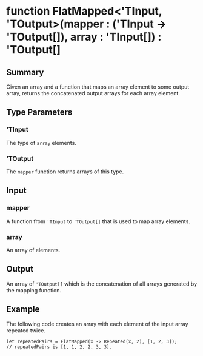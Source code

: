 # function FlatMapped<'TInput, 'TOutput>(mapper : ('TInput -> 'TOutput[]), array : 'TInput[]) : 'TOutput[]

## Summary
Given an array and a function that maps an array element to some output
array, returns the concatenated output arrays for each array element.

## Type Parameters
### 'TInput
The type of `array` elements.
### 'TOutput
The `mapper` function returns arrays of this type.

## Input
### mapper
A function from `'TInput` to `'TOutput[]` that is used to map array elements.
### array
An array of elements.

## Output
An array of `'TOutput[]` which is the concatenation of all arrays generated by
the mapping function.

## Example
The following code creates an array with each element of the input array repeated twice.
```qsharp
let repeatedPairs = FlatMapped(x -> Repeated(x, 2), [1, 2, 3]);
// repeatedPairs is [1, 1, 2, 2, 3, 3].
```
